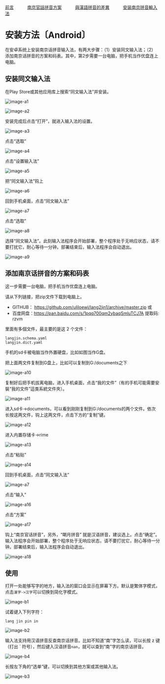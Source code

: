 
<tr>
<td><a style="margin-right: 40px;" href="https://uliloewi.github.io/LangJinPinIn/CiwnIwn">前言</a></td>
<td ><a style="margin-right: 40px;" href="https://uliloewi.github.io/LangJinPinIn/PinInFangAng">南京官話拼音方案</a></td>
<td ><a style="margin-right: 40px;" href="https://uliloewi.github.io/LangJinPinIn/LinIwnChaI">與漢語拼音的差異</a></td>
<td ><a style="margin-right: 40px;" href="https://uliloewi.github.io/LangJinPinIn/angzhuangfa">安装南京拼音輸入法</a></td>
</tr>

# 安装方法〔Android〕



在安卓系统上安装南京话拼音输入法，有两大步骤：（1）安装同文输入法；（2）添加南京话拼音的方案和码表。其中，第2步需要一台电脑，把手机当作优盘连上电脑。

## 安装同文输入法

在Play Store或其他应用库上搜索“同文输入法”并安装。

![image-a1]

![image-a2]

安装完成后点击“打开”，就进入输入法的设置。

![image-a3]


点击“选取”

![image-a4]

点击“设置输入法”

![image-a5]

把“同文输入法”钩上

![image-a6]

回到手机桌面，点击“同文输入法”

![image-a7]

点击“选取”

![image-a8]

选择“同文输入法”。此刻输入法程序会开始部署，整个程序处于无响应状态，请不要打扰它，耐心等待一分钟。部署结束后，输入法程序会自动退出。

![image-a9]


## 添加南京话拼音的方案和码表

这一步需要一台电脑，把手机当作优盘连上电脑。

请从下列链接，把zip文件下载到电脑上。
- GITHUB： https://github.com/uliloewi/lang2jin1/archive/master.zip
或
- 百度网盘：https://pan.baidu.com/s/1pqq700qm2ybaqSmluTCJ7A 提取码: rzvm


里面有多個文件，最主要的是这 2 个文件：

```
langjin.schema.yaml
langjin.dict.yaml
```

手机的sd卡被电脑当作外置硬盘，比如如图当作G盘。

把上面两文件复制到G盘上，比如可以复制到G:/documents之下

![image-a10]

复制好后把手机拔离电脑，进入手机桌面，点击“我的文件”（有的手机可能需要安裝“我的文件”這类系統文件夾）。

![image-a11]

进入sd卡->documents，可以看到刚刚复制到G:/documents的两个文件。依次长按这两文件，钩上这两文件，点击下方的“复制”键。

![image-a12]

进入内置存储卡->rime

![image-a13]

点击“粘贴”

![image-a14]

回到手机桌面，点击“同文输入法”

![image-a7]

点击“输入”

![image-a16]

点击“方案”

![image-a17]

钩上“南京官话拼音”，另外，“朙月拼音” 就是汉语拼音，建议选上。点击“确定”。输入法程序会开始部署，整个程序处于无响应状态，请不要打扰它，耐心等待一分钟。部署结束后，输入法程序会自动退出。

![image-a18]

## 使用

打开一处能够写字的地方，输入法的窗口会显示在屏幕下方。默认是繁体字模式，点击`漢字->汉字`可以切换到简化字模式。

![image-b1]

试着键入下列字符：

```
lang jin pin in
```

![image-b2]

输入法支持用汉语拼音反查南京话拼音。比如不知道“南”字怎么读，可以长按 z 键（打出 \` 符号），然后键入汉语拼音`nan`，就可以查到“南”字的南京话拼音。

![image-b4]

长按左下角的“选单”键，可以切换到其他方案或其他输入法。

![image-b3]

[image-a1]: https://uliloewi.github.io/LangJinPinIn/img/trimeAA1.jpg
[image-a2]: https://uliloewi.github.io/LangJinPinIn/img/trimeAA2.jpg
[image-a3]: https://uliloewi.github.io/LangJinPinIn/img/trimeAA3.jpg
[image-a4]: https://uliloewi.github.io/LangJinPinIn/img/trimeAA4.jpg
[image-a5]: https://uliloewi.github.io/LangJinPinIn/img/trimeAA5.jpg
[image-a6]: https://uliloewi.github.io/LangJinPinIn/img/trimeAA6.jpg
[image-a7]: https://uliloewi.github.io/LangJinPinIn/img/trimeAA7.jpg
[image-a8]: https://uliloewi.github.io/LangJinPinIn/img/trimeAA8.jpg
[image-a9]: https://uliloewi.github.io/LangJinPinIn/img/trimeAA9.jpg
[image-a10]: https://uliloewi.github.io/LangJinPinIn/img/trimeAA10.jpg
[image-a11]: https://uliloewi.github.io/LangJinPinIn/img/trimeAA11.jpg
[image-a12]: https://uliloewi.github.io/LangJinPinIn/img/trimeAA12.jpg
[image-a13]: https://uliloewi.github.io/LangJinPinIn/img/trimeAA13.jpg
[image-a14]: https://uliloewi.github.io/LangJinPinIn/img/trimeAA14.jpg
[image-a16]: https://uliloewi.github.io/LangJinPinIn/img/trimeAA16.jpg
[image-a17]: https://uliloewi.github.io/LangJinPinIn/img/trimeAA17.jpg
[image-a18]: https://uliloewi.github.io/LangJinPinIn/img/trimeAA18.jpg

[image-b1]: https://uliloewi.github.io/LangJinPinIn/img/trimeB1.jpg
[image-b2]: https://uliloewi.github.io/LangJinPinIn/img/trimeB2.jpg
[image-b3]: https://uliloewi.github.io/LangJinPinIn/img/trimeB3.jpg
[image-b4]: https://uliloewi.github.io/LangJinPinIn/img/trimeB4.jpg

